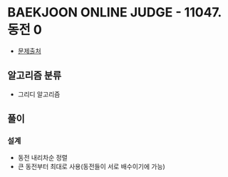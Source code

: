 # BAEKJOON ONLINE JUDGE - 11047. 동전 0

* [문제출처](https://www.acmicpc.net/problem/11047 "11047. 동전 0")

## 알고리즘 분류
- 그리디 알고리즘

## 풀이

### 설계
- 동전 내리차순 정렬
- 큰 동전부터 최대로 사용(동전들이 서로 배수이기에 가능)